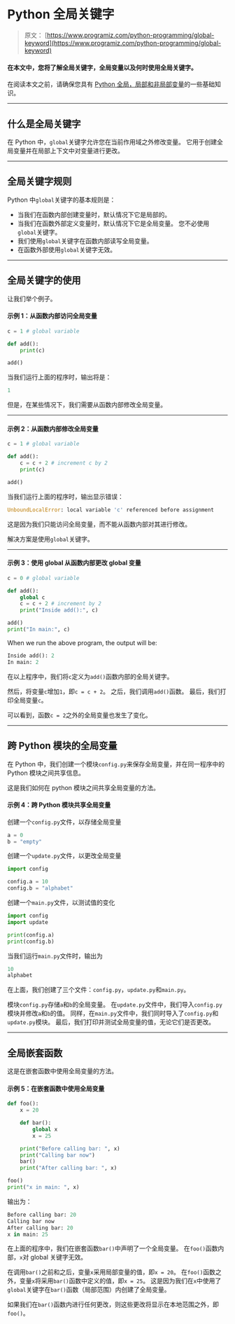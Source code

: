 # Python 全局关键字

> 原文： [https://www.programiz.com/python-programming/global-keyword](https://www.programiz.com/python-programming/global-keyword)

#### 在本文中，您将了解全局关键字，全局变量以及何时使用全局关键字。

在阅读本文之前，请确保您具有 [Python 全局，局部和非局部变量](/python-programming/global-local-nonlocal-variables)的一些基础知识。

* * *

## 什么是全局关键字

在 Python 中，`global`关键字允许您在当前作用域之外修改变量。 它用于创建全局变量并在局部上下文中对变量进行更改。

* * *

## 全局关键字规则

Python 中`global`关键字的基本规则是：

*   当我们在函数内部创建变量时，默认情况下它是局部的。
*   当我们在函数外部定义变量时，默认情况下它是全局变量。 您不必使用`global`关键字。
*   我们使用`global`关键字在函数内部读写全局变量。
*   在函数外部使用`global`关键字无效。

* * *

## 全局关键字的使用

让我们举个例子。

#### 示例 1：从函数内部访问全局变量

```py
c = 1 # global variable

def add():
    print(c)

add()
```

当我们运行上面的程序时，输出将是：

```py
1
```

但是，在某些情况下，我们需要从函数内部修改全局变量。

* * *

#### 示例 2：从函数内部修改全局变量

```py
c = 1 # global variable

def add():
    c = c + 2 # increment c by 2
    print(c)

add()
```

当我们运行上面的程序时，输出显示错误：

```py
UnboundLocalError: local variable 'c' referenced before assignment
```

这是因为我们只能访问全局变量，而不能从函数内部对其进行修改。

解决方案是使用`global`关键字。

* * *

#### 示例 3：使用 global 从函数内部更改 global 变量

```py
c = 0 # global variable

def add():
    global c
    c = c + 2 # increment by 2
    print("Inside add():", c)

add()
print("In main:", c)
```

When we run the above program, the output will be:

```py
Inside add(): 2
In main: 2
```

在以上程序中，我们将`c`定义为`add()`函数内部的全局关键字。

然后，将变量`c`增加`1`，即`c = c + 2`。 之后，我们调用`add()`函数。 最后，我们打印全局变量`c`。

可以看到，函数`c = 2`之外的全局变量也发生了变化。

* * *

## 跨 Python 模块的全局变量

在 Python 中，我们创建一个模块`config.py`来保存全局变量，并在同一程序中的 Python 模块之间共享信息。

这是我们如何在 python 模块之间共享全局变量的方法。

#### 示例 4：跨 Python 模块共享全局变量

创建一个`config.py`文件，以存储全局变量

```py
a = 0
b = "empty"
```

创建一个`update.py`文件，以更改全局变量

```py
import config

config.a = 10
config.b = "alphabet"
```

创建一个`main.py`文件，以测试值的变化

```py
import config
import update

print(config.a)
print(config.b)
```

当我们运行`main.py`文件时，输出为

```py
10
alphabet
```

在上面，我们创建了三个文件：`config.py`，`update.py`和`main.py`。

模块`config.py`存储`a`和`b`的全局变量。 在`update.py`文件中，我们导入`config.py`模块并修改`a`和`b`的值。 同样，在`main.py`文件中，我们同时导入了`config.py`和`update.py`模块。 最后，我们打印并测试全局变量的值，无论它们是否更改。

* * *

## 全局嵌套函数

这是在嵌套函数中使用全局变量的方法。

#### 示例 5：在嵌套函数中使用全局变量

```py
def foo():
    x = 20

    def bar():
        global x
        x = 25

    print("Before calling bar: ", x)
    print("Calling bar now")
    bar()
    print("After calling bar: ", x)

foo()
print("x in main: ", x)
```

输出为：

```py
Before calling bar: 20
Calling bar now
After calling bar: 20
x in main: 25
```

在上面的程序中，我们在嵌套函数`bar()`中声明了一个全局变量。 在`foo()`函数内部，`x`对 global 关键字无效。

在调用`bar()`之前和之后，变量`x`采用局部变量的值，即`x = 20`。 在`foo()`函数之外，变量`x`将采用`bar()`函数中定义的值，即`x = 25`。 这是因为我们在`x`中使用了`global`关键字在`bar()`函数（局部范围）内创建了全局变量。

如果我们在`bar()`函数内进行任何更改，则这些更改将显示在本地范围之外，即`foo()`。